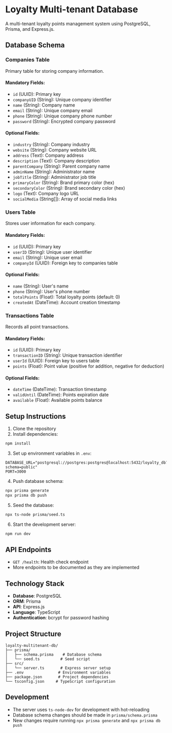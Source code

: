 # Loyalty Multi-tenant Database

A multi-tenant loyalty points management system using PostgreSQL, Prisma, and Express.js.

## Database Schema

### Companies Table

Primary table for storing company information.

#### Mandatory Fields:

- `id` (UUID): Primary key
- `companyUID` (String): Unique company identifier
- `name` (String): Company name
- `email` (String): Unique company email
- `phone` (String): Unique company phone number
- `password` (String): Encrypted company password

#### Optional Fields:

- `industry` (String): Company industry
- `website` (String): Company website URL
- `address` (Text): Company address
- `description` (Text): Company description
- `parentCompany` (String): Parent company name
- `adminName` (String): Administrator name
- `jobTitle` (String): Administrator job title
- `primaryColor` (String): Brand primary color (hex)
- `secondaryColor` (String): Brand secondary color (hex)
- `logo` (Text): Company logo URL
- `socialMedia` (String[]): Array of social media links

### Users Table

Stores user information for each company.

#### Mandatory Fields:

- `id` (UUID): Primary key
- `userID` (String): Unique user identifier
- `email` (String): Unique user email
- `companyId` (UUID): Foreign key to companies table

#### Optional Fields:

- `name` (String): User's name
- `phone` (String): User's phone number
- `totalPoints` (Float): Total loyalty points (default: 0)
- `createdAt` (DateTime): Account creation timestamp

### Transactions Table

Records all point transactions.

#### Mandatory Fields:

- `id` (UUID): Primary key
- `transactionID` (String): Unique transaction identifier
- `userId` (UUID): Foreign key to users table
- `points` (Float): Point value (positive for addition, negative for deduction)

#### Optional Fields:

- `dateTime` (DateTime): Transaction timestamp
- `validUntil` (DateTime): Points expiration date
- `available` (Float): Available points balance

## Setup Instructions

1. Clone the repository
2. Install dependencies:

```bash
npm install
```

3. Set up environment variables in `.env`:

```env
DATABASE_URL="postgresql://postgres:postgres@localhost:5432/loyalty_db?schema=public"
PORT=3000
```

4. Push database schema:

```bash
npx prisma generate
npx prisma db push
```

5. Seed the database:

```bash
npx ts-node prisma/seed.ts
```

6. Start the development server:

```bash
npm run dev
```

## API Endpoints

- `GET /health`: Health check endpoint
- More endpoints to be documented as they are implemented

## Technology Stack

- **Database**: PostgreSQL
- **ORM**: Prisma
- **API**: Express.js
- **Language**: TypeScript
- **Authentication**: bcrypt for password hashing

## Project Structure

```
loyalty-multitenant-db/
├── prisma/
│   ├── schema.prisma    # Database schema
│   └── seed.ts         # Seed script
├── src/
│   └── server.ts       # Express server setup
├── .env               # Environment variables
├── package.json       # Project dependencies
└── tsconfig.json     # TypeScript configuration
```

## Development

- The server uses `ts-node-dev` for development with hot-reloading
- Database schema changes should be made in `prisma/schema.prisma`
- New changes require running `npx prisma generate` and `npx prisma db push`

